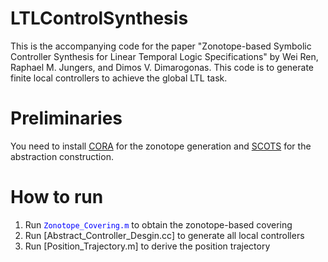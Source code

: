 # LTLControlSynthesis

This is the accompanying code for the paper "Zonotope-based Symbolic Controller Synthesis for Linear Temporal Logic Specifications" by Wei Ren, Raphael M. Jungers, and Dimos V. Dimarogonas. This code is to generate finite local controllers to achieve the global LTL task.

# Preliminaries 
You need to install [CORA](https://tumcps.github.io/CORA/) for the zonotope generation and [SCOTS](https://gitlab.lrz.de/hcs/scots) for the abstraction construction. 

# How to run
1. Run <code style="color : blue">Zonotope_Covering.m</code> to obtain the zonotope-based covering
2. Run [Abstract_Controller_Desgin.cc] to generate all local controllers 
3. Run [Position_Trajectory.m] to derive the position trajectory
